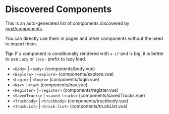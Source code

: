 # Discovered Components

This is an auto-generated list of components discovered by [nuxt/components](https://github.com/nuxt/components).

You can directly use them in pages and other components without the need to import them.

**Tip:** If a component is conditionally rendered with `v-if` and is big, it is better to use `Lazy` or `lazy-` prefix to lazy load.

- `<Body>` | `<body>` (components/body.vue)
- `<Explore>` | `<explore>` (components/explore.vue)
- `<Login>` | `<login>` (components/login.vue)
- `<Nav>` | `<nav>` (components/nav.vue)
- `<Register>` | `<register>` (components/register.vue)
- `<SavedTrucks>` | `<saved-trucks>` (components/savedTrucks.vue)
- `<Truckbody>` | `<truckbody>` (components/truckbody.vue)
- `<TruckList>` | `<truck-list>` (components/truckList.vue)

